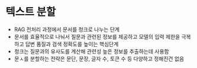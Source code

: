 # 텍스트 분할
- RAG 전처리 과정에서 문서를 청크로 나누는 단계
- 문서를 효율적으로 나눠서 질문과 관련된 정보를 제공하고 모델의 입력 제한을 극복하고 답변 품질과 검색 정확도를 높이는 핵심단계
- 청크는 질문과의 유사도를 계산해 관련성 높은 정보를 추출하는데 사용함
- 문ㅅ를 분할하는 전략은 문단, 문장, 글자 수, 토큰 수 등 다양하고 정해진건 없음
